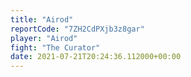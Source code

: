 ```yaml
---
title: "Airod"
reportCode: "7ZH2CdPXjb3z8gar"
player: "Airod"
fight: "The Curator"
date: 2021-07-21T20:24:36.112000+00:00
---
```

